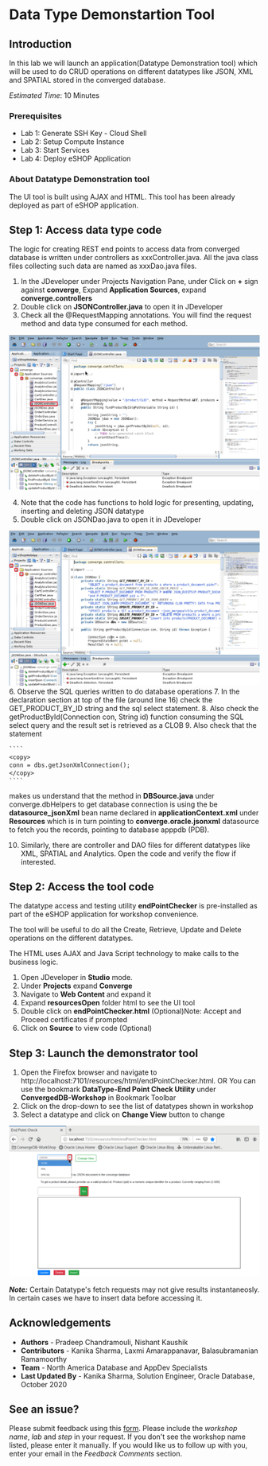# Data Type Demonstartion Tool 

## Introduction

 In this lab we will launch an application(Datatype Demonstration tool) which will be used to do CRUD operations on different datatypes like JSON, XML and SPATIAL stored in the converged database. 

*Estimated Time*: 10 Minutes

### Prerequisites

- Lab 1: Generate SSH Key - Cloud Shell
- Lab 2: Setup Compute Instance
- Lab 3: Start Services
- Lab 4: Deploy eSHOP Application

### About Datatype Demonstration tool
 The UI tool is built using AJAX and HTML. This tool has been already deployed as part of eSHOP application.

## Step 1:  Access data type code 

  The logic for creating REST end points to access data from converged database is written under controllers   as xxxController.java.  All the java class files collecting such data are named as xxxDao.java files.

1. In the JDeveloper under Projects Navigation Pane, under Click on **+** sign against **converge**, Expand **Application Sources**, expand **converge.controllers**
2. Double click on **JSONController.java** to open it in JDeveloper
3. Check all the @RequestMapping annotations.  You will find the request method and data type consumed for each method. 

  ![](./images/open_jsoncontroller_code.png " ")

4. Note that the code has functions to hold logic for presenting, updating, inserting and deleting JSON datatype
5. Double click on JSONDao.java to open it in JDeveloper

  ![](./images/open_jsondao_code.png " ")
6. Observe the SQL queries written to do database operations
7. In the declaration section at top of the file (around line 16) check the GET\_PRODUCT\_BY_ID string and the sql select statement.
8. Also check the getProductById(Connection con,  String id) function consuming the SQL select query and the result set is retrieved as a CLOB
9. Also check that the statement 

    ````
    <copy>
    conn = dbs.getJsonXmlConnection();
    </copy>
    ````

  makes us understand that the method in **DBSource.java** under converge.dbHelpers  to get database connection is using the be **datasource_jsonXml** bean name declared in **applicationContext.xml**  under **Resources** which is in turn pointing to **converge.oracle.jsonxml** datasource to fetch you the records, pointing to database apppdb (PDB).

10. Similarly, there are controller and DAO files for different datatypes like XML, SPATIAL and Analytics.  Open the code and verify the flow if interested.

## Step 2: Access the tool code

 The datatype access and testing utility **endPointChecker** is pre-installed as part of the eSHOP application for workshop convenience.

 The tool will be useful to do all the Create, Retrieve, Update and Delete operations on the different datatypes.

 The HTML uses AJAX and Java Script technology to make calls to the business logic.  

1. Open JDeveloper in **Studio** mode.
2. Under **Projects**  expand **Converge**
3. Navigate to **Web Content** and expand it
4. Expand **resourcesOpen** folder html to see the UI tool
5. Double click on **endPointChecker.html** 
 (Optional)Note: Accept and Proceed certificates if prompted
6. Click on **Source** to view code (Optional)

## Step 3: Launch the demonstrator tool

1. Open the Firefox browser and navigate to http://localhost:7101/resources/html/endPointChecker.html. OR You can use the bookmark **DataType-End Point Check Utility** under **ConvergedDB-Workshop** in Bookmark Toolbar
2. Click on the drop-down to see the list of datatypes shown in workshop
3. Select a datatype and click on **Change View** button to change 

  ![](./images/datatype_tool.png " ")

***Note:*** Certain Datatype's fetch requests may not give results instantaneosly. In certain cases we have to insert data before accessing it. 

## Acknowledgements
- **Authors** - Pradeep Chandramouli, Nishant Kaushik
- **Contributors** - Kanika Sharma, Laxmi Amarappanavar, Balasubramanian Ramamoorthy
- **Team** - North America Database and AppDev Specialists
- **Last Updated By** - Kanika Sharma, Solution Engineer, Oracle Database, October 2020

## See an issue?
Please submit feedback using this [form](https://apexapps.oracle.com/pls/apex/f?p=133:1:::::P1_FEEDBACK:1). Please include the *workshop name*, *lab* and *step* in your request.  If you don't see the workshop name listed, please enter it manually. If you would like us to follow up with you, enter your email in the *Feedback Comments* section.

      